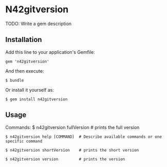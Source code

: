 # N42gitversion

TODO: Write a gem description

## Installation

Add this line to your application's Gemfile:

    gem 'n42gitversion'

And then execute:

    $ bundle

Or install it yourself as:

    $ gem install n42gitversion

## Usage

Commands:
    $ n42gitversion fullVersion     # prints the full version
   
    $ n42gitversion help [COMMAND]  # Describe available commands or one specific command
   
    $ n42gitversion shortVersion    # prints the short version
   
    $ n42gitversion version         # prints the version
